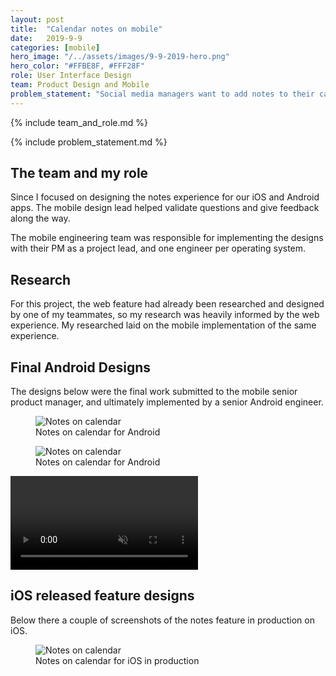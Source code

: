```yaml
---
layout: post
title:  "Calendar notes on mobile"
date:   2019-9-9
categories: [mobile]
hero_image: "/../assets/images/9-9-2019-hero.png"
hero_color: "#FFBE8F, #FFF28F"
role: User Interface Design
team: Product Design and Mobile
problem_statement: "Social media managers want to add notes to their calendar so they can create reminders and content to better organize their calendar work."
---
```


{% include team_and_role.md %}

{% include problem_statement.md %}

## The team and my role
Since I focused on designing the notes experience for our iOS and Android apps. The mobile design lead helped validate questions and give feedback along the way.

The mobile engineering team was responsible for implementing the designs with their PM as a project lead, and one engineer per operating system.

## Research
For this project, the web feature had already been researched and designed by one of my teammates, so my research was heavily informed by the web experience. My researched laid on the mobile implementation of the same experience.

## Final Android Designs
The designs below were the final work submitted to the mobile senior product manager, and ultimately implemented by a senior Android engineer.

<figure>
	<img src="{{ site.baseurl }}/assets/images/notes-on-calendar-1.png" title="Notes on calendar" />
	<figcaption class="media-caption center">Notes on calendar for Android</figcaption>
</figure>

<figure>
	<img src="{{ site.baseurl }}/assets/images/notes-on-calendar-2.png" title="Notes on calendar" />
	<figcaption class="media-caption center">Notes on calendar for Android</figcaption>
</figure>

<video muted controls preload src="../../../assets/images/notes-on-calendar-prototype.mp4"><source src="../../../assets/images/notes-on-calendar-prototype.mp4" type="video/mp4"></video>

## iOS released feature designs
Below there a couple of screenshots of the notes feature in production on iOS.

<figure>
	<img src="{{ site.baseurl }}/assets/images/notes-on-calendar-3.png" title="Notes on calendar" />
	<figcaption class="media-caption center">Notes on calendar for iOS in production</figcaption>
</figure>